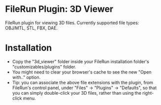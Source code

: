 # FileRun Plugin: 3D Viewer
FileRun plugin for viewing 3D files. Currently supported file types: OBJ/MTL, STL, FBX, DAE.
# Installation
- Copy the "3d_viewer" folder inside your FileRun installation folder's "customizables/plugins" folder.
- You might need to clear your browser's cache to see the new "Open with.." option.
- Tip: you can associate the above file extensions with the plugin, from FileRun's control panel, under "Files" -> "Plugins" -> "Defaults", so that you can simply double-click your 3D files, rather than using the right-click menu.
